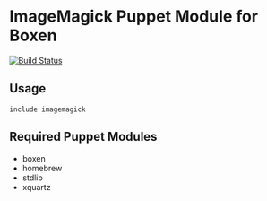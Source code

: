 # ImageMagick Puppet Module for Boxen

[![Build Status](https://travis-ci.org/boxen/puppet-imagemagick.png?branch=master)](https://travis-ci.org/boxen/puppet-imagemagick)

## Usage

```puppet
include imagemagick
```

## Required Puppet Modules

* boxen
* homebrew
* stdlib
* xquartz
